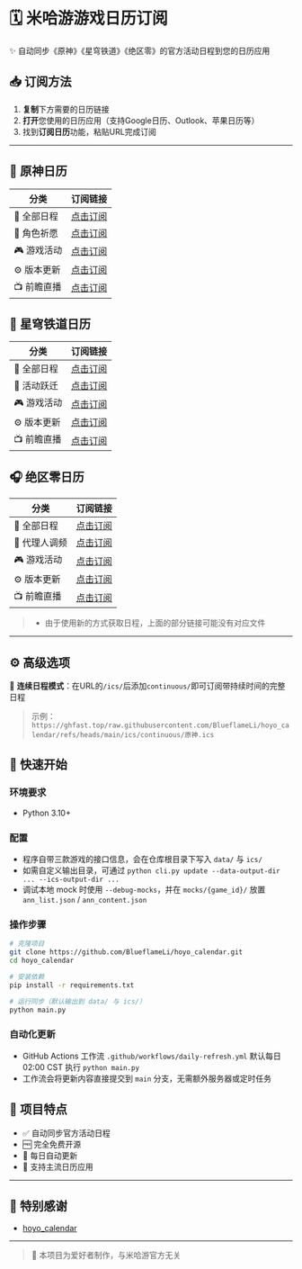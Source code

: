 # 🗓️ 米哈游游戏日历订阅

✨ 自动同步《原神》《星穹铁道》《绝区零》的官方活动日程到您的日历应用

## 📥 订阅方法

1. **复制**下方需要的日历链接
2. **打开**您使用的日历应用（支持Google日历、Outlook、苹果日历等）
3. 找到**订阅日历**功能，粘贴URL完成订阅

---

## 🏮 原神日历
| 分类       | 订阅链接                                                                                  |
| ---------- | ----------------------------------------------------------------------------------------- |
| 📌 全部日程 | [点击订阅](https://ghfast.top/raw.githubusercontent.com/BlueflameLi/hoyo_calendar/refs/heads/main/ics/原神.ics)              |
| 🌟 角色祈愿 | [点击订阅](https://ghfast.top/raw.githubusercontent.com/BlueflameLi/hoyo_calendar/refs/heads/main/ics/原神/祈愿.ics)         |
| 🎮 游戏活动 | [点击订阅](https://ghfast.top/raw.githubusercontent.com/BlueflameLi/hoyo_calendar/refs/heads/main/ics/原神/活动.ics)         |
| ⚙️ 版本更新 | [点击订阅](https://ghfast.top/raw.githubusercontent.com/BlueflameLi/hoyo_calendar/refs/heads/main/ics/原神/版本更新.ics)     |
| 📺 前瞻直播 | [点击订阅](https://ghfast.top/raw.githubusercontent.com/BlueflameLi/hoyo_calendar/refs/heads/main/ics/原神/前瞻特别节目.ics) |


## 🚄 星穹铁道日历
| 分类       | 订阅链接                                                                                  |
| ---------- | ----------------------------------------------------------------------------------------- |
| 📌 全部日程 | [点击订阅](https://ghfast.top/raw.githubusercontent.com/BlueflameLi/hoyo_calendar/refs/heads/main/ics/崩坏：星穹铁道.ics)              |
| 🌟 活动跃迁 | [点击订阅](https://ghfast.top/raw.githubusercontent.com/BlueflameLi/hoyo_calendar/refs/heads/main/ics/崩坏：星穹铁道/活动跃迁.ics)     |
| 🎮 游戏活动 | [点击订阅](https://ghfast.top/raw.githubusercontent.com/BlueflameLi/hoyo_calendar/refs/heads/main/ics/崩坏：星穹铁道/活动.ics)         |
| ⚙️ 版本更新 | [点击订阅](https://ghfast.top/raw.githubusercontent.com/BlueflameLi/hoyo_calendar/refs/heads/main/ics/崩坏：星穹铁道/版本更新.ics)     |
| 📺 前瞻直播 | [点击订阅](https://ghfast.top/raw.githubusercontent.com/BlueflameLi/hoyo_calendar/refs/heads/main/ics/崩坏：星穹铁道/前瞻特别节目.ics) |

## 🎧 绝区零日历
| 分类         | 订阅链接                                                                                    |
| ------------ | ------------------------------------------------------------------------------------------- |
| 📌 全部日程   | [点击订阅](https://ghfast.top/raw.githubusercontent.com/BlueflameLi/hoyo_calendar/refs/heads/main/ics/绝区零.ics)              |
| 🌟 代理人调频 | [点击订阅](https://ghfast.top/raw.githubusercontent.com/BlueflameLi/hoyo_calendar/refs/heads/main/ics/绝区零/调频.ics)         |
| 🎮 游戏活动   | [点击订阅](https://ghfast.top/raw.githubusercontent.com/BlueflameLi/hoyo_calendar/refs/heads/main/ics/绝区零/活动.ics)         |
| ⚙️ 版本更新   | [点击订阅](https://ghfast.top/raw.githubusercontent.com/BlueflameLi/hoyo_calendar/refs/heads/main/ics/绝区零/版本更新.ics)     |
| 📺 前瞻直播   | [点击订阅](https://ghfast.top/raw.githubusercontent.com/BlueflameLi/hoyo_calendar/refs/heads/main/ics/绝区零/前瞻特别节目.ics) |

> - 由于使用新的方式获取日程，上面的部分链接可能没有对应文件

---

## ⚙️ 高级选项

🔹 **连续日程模式**：在URL的`/ics/`后添加`continuous/`即可订阅带持续时间的完整日程  
> 示例：`https://ghfast.top/raw.githubusercontent.com/BlueflameLi/hoyo_calendar/refs/heads/main/ics/continuous/原神.ics`

## 🚀 快速开始

### 环境要求
- Python 3.10+

### 配置
- 程序自带三款游戏的接口信息，会在仓库根目录下写入 `data/` 与 `ics/`
- 如需自定义输出目录，可通过 `python cli.py update --data-output-dir ... --ics-output-dir ...`
- 调试本地 mock 时使用 `--debug-mocks`，并在 `mocks/{game_id}/` 放置 `ann_list.json` / `ann_content.json`

### 操作步骤
```bash
# 克隆项目
git clone https://github.com/BlueflameLi/hoyo_calendar.git
cd hoyo_calendar

# 安装依赖
pip install -r requirements.txt

# 运行同步（默认输出到 data/ 与 ics/）
python main.py
```

### 自动化更新
- GitHub Actions 工作流 `.github/workflows/daily-refresh.yml` 默认每日 02:00 CST 执行 `python main.py`
- 工作流会将更新内容直接提交到 `main` 分支，无需额外服务器或定时任务

## 🌟 项目特点
- ✅ 自动同步官方活动日程
- 🆓 完全免费开源
- 🔄 每日自动更新
- 📅 支持主流日历应用

---

## 🙏 特别感谢
- [hoyo_calendar](https://github.com/Trrrrw/hoyo_calendar)

---

> 📢 本项目为爱好者制作，与米哈游官方无关  
